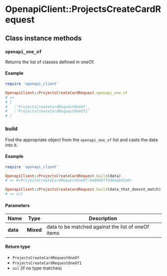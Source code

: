 # OpenapiClient::ProjectsCreateCardRequest

## Class instance methods

### `openapi_one_of`

Returns the list of classes defined in oneOf.

#### Example

```ruby
require 'openapi_client'

OpenapiClient::ProjectsCreateCardRequest.openapi_one_of
# =>
# [
#   :'ProjectsCreateCardRequestOneOf',
#   :'ProjectsCreateCardRequestOneOf1'
# ]
```

### build

Find the appropriate object from the `openapi_one_of` list and casts the data into it.

#### Example

```ruby
require 'openapi_client'

OpenapiClient::ProjectsCreateCardRequest.build(data)
# => #<ProjectsCreateCardRequestOneOf:0x00007fdd4aab02a0>

OpenapiClient::ProjectsCreateCardRequest.build(data_that_doesnt_match)
# => nil
```

#### Parameters

| Name | Type | Description |
| ---- | ---- | ----------- |
| **data** | **Mixed** | data to be matched against the list of oneOf items |

#### Return type

- `ProjectsCreateCardRequestOneOf`
- `ProjectsCreateCardRequestOneOf1`
- `nil` (if no type matches)

